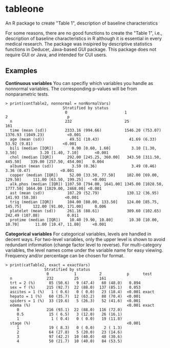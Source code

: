 tableone
========

An R package to create "Table 1", description of baseline characteristics

For some reasons, there are no good functions to create the "Table 1", i.e., description of baseline characteristics in R although it is essential in every medical research. The package was insipired by descriptive statistics functions in Deducer, Java-based GUI package. This package does not require GUI or Java, and intended for CUI users.

Examples
------
**Continuous variables**
You can specifiy which variables you  handle as nonnormal variables. The corresponding p-values will be from nonparametric tests.
```
> print(contTable2, nonnormal = nonNormalVars)
                         Stratified by status
                          0                         1                          2                          p     
  n                       232                       25                         161                              
  time (mean (sd))        2333.16 (994.66)          1546.20 (753.07)           1376.93 (1049.23)          <0.001
  age (mean (sd))           49.51 (10.43)             41.69 (6.33)               53.92 (9.81)             <0.001
  bili (median [IQR])        0.90 [0.60, 1.60]         3.10 [1.30, 3.50]          3.20 [1.40, 7.10]       <0.001
  chol (median [IQR])      292.00 [245.25, 360.00]   343.50 [311.50, 445.50]    339.00 [257.50, 454.00]    0.004
  albumin (mean (sd))        3.59 (0.36)               3.49 (0.46)                3.36 (0.47)             <0.001
  copper (median [IQR])     52.00 [33.50, 77.50]     102.00 [69.00, 129.50]     111.00 [63.50, 199.25]    <0.001
  alk.phos (median [IQR]) 1107.50 [794.00, 1641.00] 1345.00 [1028.50, 1777.50] 1664.00 [1029.00, 2468.00] <0.001
  ast (mean (sd))          107.29 (52.79)            130.12 (36.95)             141.93 (58.38)            <0.001
  trig (median [IQR])      104.00 [80.00, 133.50]    124.00 [85.75, 145.75]     122.00 [91.00, 171.00]     0.006
  platelet (mean (sd))     261.16 (88.61)            309.60 (102.65)            242.49 (107.88)            0.011
  protime (median [IQR])    10.40 [9.90, 10.80]       10.30 [10.00, 10.70]       11.00 [10.47, 11.80]     <0.001
```

**Categorical variables**
For categorical variables, levels are handled in decent ways. For two-level variables, only the upper level is shown to avoid redundant information (change factor level to reverse). For multi-category variables, the level names come under the variable name for easy viewing. Frequency and/or percentage can be chosen for format.
```
> print(catTable2, exact = exactVars)
                 Stratified by status
                  0           1          2           p      test 
  n               232         25         161                     
  trt = 2 (%)      85 (50.6)   9 (47.4)   60 (48.0)   0.894      
  sex = f (%)     215 (92.7)  22 (88.0)  137 (85.1)   0.053      
  ascites = 1 (%)   1 ( 0.6)   0 ( 0.0)   23 (18.4)  <0.001 exact
  hepato = 1 (%)   60 (35.7)  12 (63.2)   88 (70.4)  <0.001      
  spiders = 1 (%)  33 (19.6)   5 (26.3)   52 (41.6)  <0.001      
  edema (%)                                          <0.001 exact
     0            216 (93.1)  22 (88.0)  116 (72.0)              
     0.5           15 ( 6.5)   3 (12.0)   26 (16.1)              
     1              1 ( 0.4)   0 ( 0.0)   19 (11.8)              
  stage (%)                                          <0.001      
     1             19 ( 8.3)   0 ( 0.0)    2 ( 1.3)              
     2             64 (27.8)   5 (20.0)   23 (14.6)              
     3             97 (42.2)  10 (40.0)   48 (30.6)              
     4             50 (21.7)  10 (40.0)   84 (53.5)              
```
